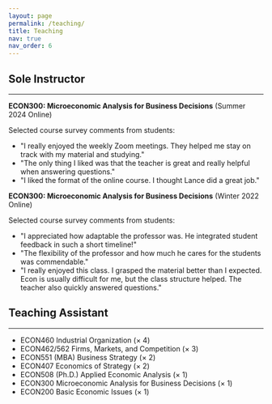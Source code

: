 ```yaml
---
layout: page
permalink: /teaching/
title: Teaching
nav: true
nav_order: 6
---
```


<h2>Sole Instructor</h2>
<hr>

**ECON300: Microeconomic Analysis for Business Decisions** (Summer 2024 Online)

Selected course survey comments from students: 
- "I really enjoyed the weekly Zoom meetings. They helped me stay on track with my material and studying."  
- "The only thing I liked was that the teacher is great and really helpful when answering questions."  
- "I liked the format of the online course. I thought Lance did a great job."

**ECON300: Microeconomic Analysis for Business Decisions** (Winter 2022 Online)

Selected course survey comments from students: 
- "I appreciated how adaptable the professor was. He integrated student feedback in such a short timeline!"  
- "The flexibility of the professor and how much he cares for the students was commendable."  
- "I really enjoyed this class. I grasped the material better than I expected. Econ is usually difficult for me, but the class structure helped. The teacher also quickly answered questions."

<h2>Teaching Assistant</h2>
<hr>

- ECON460 Industrial Organization (× 4)  
- ECON462/562 Firms, Markets, and Competition (× 3)  
- ECON551 (MBA) Business Strategy (× 2)  
- ECON407 Economics of Strategy (× 2)  
- ECON508 (Ph.D.) Applied Economic Analysis (× 1)  
- ECON300 Microeconomic Analysis for Business Decisions (× 1)  
- ECON200 Basic Economic Issues (× 1)
